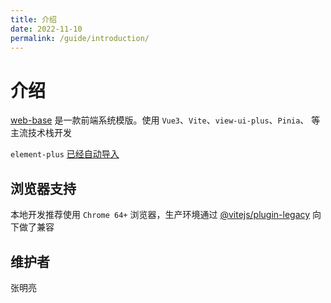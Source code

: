 ```yaml
---
title: 介绍
date: 2022-11-10
permalink: /guide/introduction/
---
```


# 介绍

[web-base](http://192.168.1.123:10080/platform/qsdi/web-basic) 是一款前端系统模版。使用 `Vue3`、`Vite`、`view-ui-plus`、`Pinia`、 等主流技术栈开发

`element-plus` [已经自动导入](https://element-plus.org/zh-CN/guide/quickstart.html#%E8%87%AA%E5%8A%A8%E5%AF%BC%E5%85%A5-%E6%8E%A8%E8%8D%90)

## 浏览器支持

本地开发推荐使用 `Chrome 64+` 浏览器，生产环境通过 [@vitejs/plugin-legacy](https://github.com/vitejs/vite/tree/main/packages/plugin-legacy) 向下做了兼容

## 维护者

张明亮
